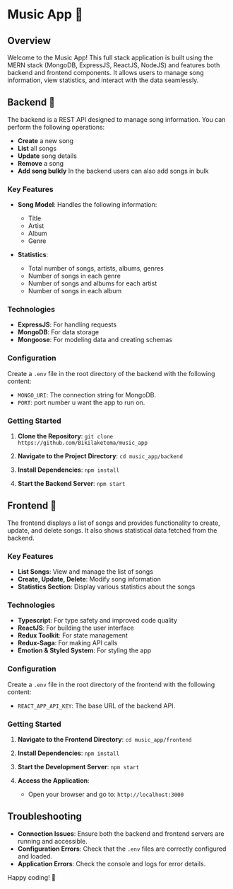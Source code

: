 # Music App 🎵

## Overview

Welcome to the Music App! This full stack application is built using the MERN stack (MongoDB, ExpressJS, ReactJS, NodeJS) and features both backend and frontend components. It allows users to manage song information, view statistics, and interact with the data seamlessly.

## Backend 🎤

The backend is a REST API designed to manage song information. You can perform the following operations:

- **Create** a new song
- **List** all songs
- **Update** song details
- **Remove** a song
- **Add song bulkly** In the backend users can also add songs in bulk

### Key Features

- **Song Model**: Handles the following information:

  - Title
  - Artist
  - Album
  - Genre

- **Statistics**:
  - Total number of songs, artists, albums, genres
  - Number of songs in each genre
  - Number of songs and albums for each artist
  - Number of songs in each album

### Technologies

- **ExpressJS**: For handling requests
- **MongoDB**: For data storage
- **Mongoose**: For modeling data and creating schemas

### Configuration

Create a `.env` file in the root directory of the backend with the following content:

- `MONGO_URI`: The connection string for MongoDB.
- `PORT`: port number u want the app to run on.

### Getting Started

1. **Clone the Repository**:
   `git clone https://github.com/Bikilaketema/music_app`

2. **Navigate to the Project Directory**:
   `cd music_app/backend`

3. **Install Dependencies**:
   `npm install`

4. **Start the Backend Server**:
   `npm start`

## Frontend 🎨

The frontend displays a list of songs and provides functionality to create, update, and delete songs. It also shows statistical data fetched from the backend.

### Key Features

- **List Songs**: View and manage the list of songs
- **Create, Update, Delete**: Modify song information
- **Statistics Section**: Display various statistics about the songs

### Technologies

- **Typescript**: For type safety and improved code quality
- **ReactJS**: For building the user interface
- **Redux Toolkit**: For state management
- **Redux-Saga**: For making API calls
- **Emotion & Styled System**: For styling the app

### Configuration

Create a `.env` file in the root directory of the frontend with the following content:

- `REACT_APP_API_KEY`: The base URL of the backend API.

### Getting Started

1. **Navigate to the Frontend Directory**:
   `cd music_app/frontend`

2. **Install Dependencies**:
   `npm install`

3. **Start the Development Server**:
   `npm start`

4. **Access the Application**:
   - Open your browser and go to: `http://localhost:3000`

## Troubleshooting

- **Connection Issues**: Ensure both the backend and frontend servers are running and accessible.
- **Configuration Errors**: Check that the `.env` files are correctly configured and loaded.
- **Application Errors**: Check the console and logs for error details.

Happy coding! 🎉

